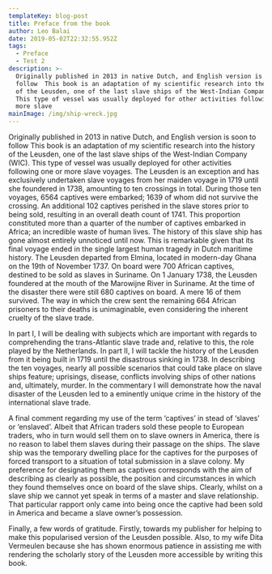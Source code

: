 ```yaml
---
templateKey: blog-post
title: Preface from the book
author: Leo Balai
date: 2019-05-02T22:32:55.952Z
tags:
  - Preface
  - Test 2
description: >-
  Originally published in 2013 in native Dutch, and English version is soon to
  follow  This book is an adaptation of my scientific research into the history
  of the Leusden, one of the last slave ships of the West-Indian Company (WIC).
  This type of vessel was usually deployed for other activities following one or
  more slave
mainImage: /img/ship-wreck.jpg
---
```

Originally published in 2013 in native Dutch, and English version is soon to follow  This book is an adaptation of my scientific research into the history of the Leusden, one of the last slave ships of the West-Indian Company (WIC). This type of vessel was usually deployed for other activities following one or more slave voyages. The Leusden is an exception and has exclusively undertaken slave voyages from her maiden voyage in 1719 until she foundered in 1738, amounting to ten crossings in total.  During those ten voyages, 6564 captives were embarked; 1639 of whom did not survive the crossing. An additional 102 captives perished in the slave stores prior to being sold, resulting in an overall death count of 1741. This proportion constituted more than a quarter of the number of captives embarked in Africa; an incredible waste of human lives.
The history of this slave ship has gone almost entirely unnoticed until now. This is remarkable given that its final voyage ended in the single largest human tragedy in Dutch maritime history. The Leusden departed from Elmina, located in modern-day Ghana on the 19th of November 1737. On board were 700 African captives, destined to be sold as slaves in Suriname. On 1 January 1738, the Leusden foundered at the mouth of the Marowijne River in Suriname. At the time of the disaster there were still 680 captives on board. A mere 16 of them survived. The way in which the crew sent the remaining 664 African prisoners to their deaths is unimaginable, even considering the inherent cruelty of the slave trade.

In part I, I will be dealing with subjects which are important with regards to comprehending the trans-Atlantic slave trade and, relative to this, the role played by the Netherlands. In part II, I will tackle the history of the Leusden from it being built in 1719 until the disastrous sinking in 1738. In describing the ten voyages, nearly all possible scenarios that could take place on slave ships feature; uprisings, disease, conflicts involving ships of other nations and, ultimately, murder. In the commentary I will demonstrate how the naval disaster of the Leusden led to a eminently unique crime in the history of the international slave trade.

A final comment regarding my use of the term ‘captives’ in stead of ‘slaves’ or ‘enslaved’. Albeit that African traders sold these people to European traders, who in turn would sell them on to slave owners in America, there is no reason to label them slaves during their passage on the ships. The slave ship was the temporary dwelling place for the captives for the purposes of forced transport to a situation of total submission in a slave colony. My preference for designating them as captives corresponds with the aim of describing as clearly as possible, the position and circumstances in which they found themselves once on board of the slave ships. Clearly, whilst on a slave ship we cannot yet speak in terms of a master and slave relationship. That particular rapport only came into being once the captive had been sold in America and became a slave owner’s possession.

Finally, a few words of gratitude. Firstly, towards my publisher for helping to make this popularised version of the Leusden possible. Also, to my wife Dita Vermeulen because she has shown enormous patience in assisting me with rendering the scholarly story of the Leusden more accessible by writing this book.

